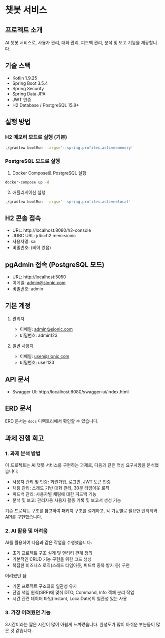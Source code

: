 # 챗봇 서비스

## 프로젝트 소개

AI 챗봇 서비스로, 사용자 관리, 대화 관리, 피드백 관리, 분석 및 보고 기능을 제공합니다.

## 기술 스택

- Kotlin 1.9.25
- Spring Boot 3.5.4
- Spring Security
- Spring Data JPA
- JWT 인증
- H2 Database / PostgreSQL 15.8+

## 실행 방법

### H2 메모리 모드로 실행 (기본)

```bash
./gradlew bootRun --args='--spring.profiles.active=memory'
```

### PostgreSQL 모드로 실행

1. Docker Compose로 PostgreSQL 실행

```bash
docker-compose up -d
```

2. 애플리케이션 실행

```bash
./gradlew bootRun --args='--spring.profiles.active=local'
```

## H2 콘솔 접속

- URL: http://localhost:8080/h2-console
- JDBC URL: jdbc:h2:mem:sionic
- 사용자명: sa
- 비밀번호: (비어 있음)
## pgAdmin 접속 (PostgreSQL 모드)

- URL: http://localhost:5050
- 이메일: admin@sionic.com
- 비밀번호: admin

## 기본 계정

1. 관리자

   - 이메일: admin@sionic.com
   - 비밀번호: admin123

2. 일반 사용자
   - 이메일: user@sionic.com
   - 비밀번호: user123

## API 문서

- Swagger UI: http://localhost:8080/swagger-ui/index.html

## ERD 문서

ERD 문서는 `docs` 디렉토리에서 확인할 수 있습니다.

## 과제 진행 회고

### 1. 과제 분석 방법

이 프로젝트는 AI 챗봇 서비스를 구현하는 과제로, 다음과 같은 핵심 요구사항을 분석했습니다:

- 사용자 관리 및 인증: 회원가입, 로그인, JWT 토큰 인증
- 채팅 관리: 스레드 기반 대화 관리, 30분 타임아웃 로직
- 피드백 관리: 사용자별 채팅에 대한 피드백 기능
- 분석 및 보고: 관리자용 사용자 활동 기록 및 보고서 생성 기능

기존 프로젝트 구조를 참고하여 패키지 구조를 설계하고, 각 기능별로 필요한 엔티티와 API를 구현했습니다.

### 2. AI 활용 및 어려움

AI를 활용하여 다음과 같은 작업을 수행했습니다:

- 초기 프로젝트 구조 설계 및 엔티티 관계 정의
- 기본적인 CRUD 기능 구현을 위한 코드 생성
- 복잡한 비즈니스 로직(스레드 타임아웃, 피드백 중복 방지 등) 구현

어려웠던 점:

- 기존 프로젝트 구조와의 일관성 유지
- 단일 책임 원칙(SRP)에 맞춰 DTO, Command, Info 객체 분리 작업
- 시간 관련 데이터 타입(Instant, LocalDate)의 일관성 있는 사용

### 3. 가장 어려웠던 기능

3시간이라는 짧은 시간이 많이 아쉽게 느껴쪘습니다. 완성도가 많이 아쉬운 부분들이 많은 것 같습니다.
